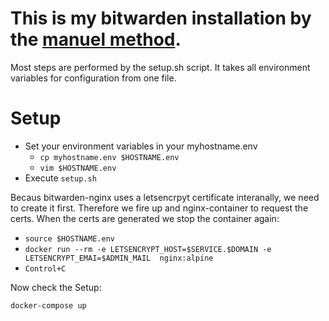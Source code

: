 # This is my bitwarden installation by the [manuel method](https://help.bitwarden.com/article/install-on-premise/#manual-docker-installations).

Most steps are performed by the setup.sh script. It takes all environment variables for configuration from one file.


# Setup

* Set your environment variables in your myhostname.env
  * `cp myhostname.env $HOSTNAME.env`
  * `vim $HOSTNAME.env`
* Execute `setup.sh`

Becaus bitwarden-nginx uses a letsencrpyt certificate interanally, we need to create it first. Therefore we fire up and nginx-container to request the certs. When the certs are generated we stop the container again:
* `source $HOSTNAME.env`
* `docker run --rm -e LETSENCRYPT_HOST=$SERVICE.$DOMAIN -e LETSENCRYPT_EMAI=$ADMIN_MAIL  nginx:alpine`
* `Control+C`

Now check the Setup:

`docker-compose up`
